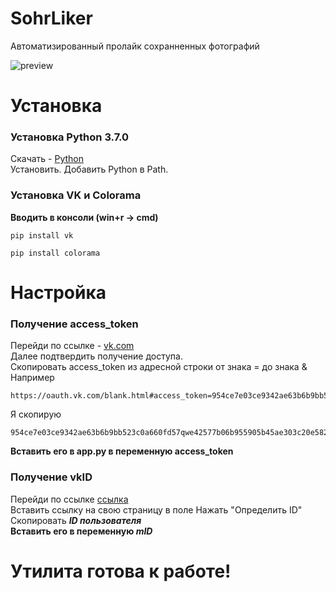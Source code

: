 # SohrLiker
Автоматизированный пролайк сохранненных фотографий   

![preview](https://i.imgur.com/FI2mvtK.png)


# Установка 
### Установка Python 3.7.0
  Скачать - [Python](https://www.python.org/ftp/python/3.7.0/python-3.7.0-amd64.exe)   
  Установить. Добавить Python в Path.

### Установка VK и Colorama
   **Вводить в консоли (win+r -> cmd)**
   ```
   pip install vk
   ```
   ```
   pip install colorama
   ```



# Настройка
### Получение access_token
  Перейди по ссылке - [vk.com](https://oauth.vk.com/authorize?client_id=6812123&display=page&redirect_uri=https://oauth.vk.com/blank.html&scope=photos,wall,offline&response_type=token&v=5.92&state=123456)  
  Далее подтвердить получение доступа.  
  Скопировать access_token из адресной строки от знака = до знака &  
  Например 
  ```
  https://oauth.vk.com/blank.html#access_token=954ce7e03ce9342ae63b6b9bb523c0a660fd57qwe42577b06b955905b45ae303c20e5828ff751137eddf&expires_in=0
  ```
  Я скопирую  
  ```
  954ce7e03ce9342ae63b6b9bb523c0a660fd57qwe42577b06b955905b45ae303c20e5828ff751137eddf
  ```
  **Вставить его в app.py в переменную access_token**

### Получение vkID
  Перейди по ссылке [ссылка](http://regvk.com/id/)   
  Вставить ссылку на свою страницу в поле
  Нажать "Определить ID"
  Скопировать ***ID пользователя***   
  **Вставить его в переменную *mID***
  
  # Утилита готова к работе!
  
  
